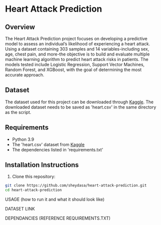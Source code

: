 # Heart Attack Prediction

## Overview
The Heart Attack Prediction project focuses on developing a predictive model to assess an individual’s likelihood of experiencing a heart attack. Using a dataset containing 303 samples and 14 variables-including sex, age, chest pain, and more-the objective is to build and evaluate multiple machine learning algorithm to predict heart attack risks in patients. 
The models tested include Logistic Regression, Support Vector Machines, Random Forest, and XGBoost, with the goal of determining the most accurate approach.

## Dataset
The dataset used for this project can be downloaded through [Kaggle](https://www.kaggle.com/datasets/rashikrahmanpritom/heart-attack-analysis-prediction-dataset). The downloaded dataset needs to be saved as 'heart.csv' in the same directory as the script.

## Requirements
- Python 3.9
- The 'heart.csv' dataset from [Kaggle](https://www.kaggle.com/datasets/rashikrahmanpritom/heart-attack-analysis-prediction-dataset)
- The dependencies listed in 'requirements.txt'

## Installation Instructions
1. Clone this repository:
```bash
git clone https://github.com/sheydasa/heart-attack-prediction.git
cd heart-attack-prediction
```

USAGE (how to run it and what it should look like)

DATASET LINK

DEPENDANCIES (REFERENCE REQUIREMENTS.TXT)

